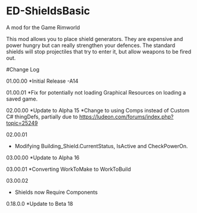 # ED-ShieldsBasic
A mod for the Game Rimworld


This mod allows you to place shield generators. They are expensive and power hungry but can really strengthen your defences. The standard shields will stop projectiles that try to enter it, but allow weapons to be fired out.

#Change Log

01.00.00
*Initial Release -A14

01.00.01
*Fix for potentially not loading Graphical Resources on loading a saved game.

02.00.00
*Update to Alpha 15
*Change to using Comps instead of Custom C# thingDefs, partially due to https://ludeon.com/forums/index.php?topic=25249

02.00.01
* Modifying Building_Shield.CurrentStatus, IsActive and CheckPowerOn.

03.00.00
*Update to Alpha 16

03.00.01
*Converting WorkToMake to WorkToBuild

03.00.02
* Shields now Require Components

0.18.0.0
*Update to Beta 18